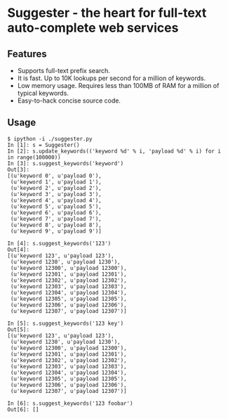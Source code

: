 Suggester - the heart for full-text auto-complete web services
=========

Features
--------

  * Supports full-text prefix search.
  * It is fast. Up to 10K lookups per second for a million of keywords.
  * Low memory usage. Requires less than 100MB of RAM for a million of typical
    keywords.
  * Easy-to-hack concise source code.

Usage
-----

```
$ ipython -i ./suggester.py
In [1]: s = Suggester()
In [2]: s.update_keywords(('keyword %d' % i, 'payload %d' % i) for i in range(100000))
In [3]: s.suggest_keywords('keyword')
Out[3]: 
[(u'keyword 0', u'payload 0'),
 (u'keyword 1', u'payload 1'),
 (u'keyword 2', u'payload 2'),
 (u'keyword 3', u'payload 3'),
 (u'keyword 4', u'payload 4'),
 (u'keyword 5', u'payload 5'),
 (u'keyword 6', u'payload 6'),
 (u'keyword 7', u'payload 7'),
 (u'keyword 8', u'payload 8'),
 (u'keyword 9', u'payload 9')]

In [4]: s.suggest_keywords('123')
Out[4]: 
[(u'keyword 123', u'payload 123'),
 (u'keyword 1230', u'payload 1230'),
 (u'keyword 12300', u'payload 12300'),
 (u'keyword 12301', u'payload 12301'),
 (u'keyword 12302', u'payload 12302'),
 (u'keyword 12303', u'payload 12303'),
 (u'keyword 12304', u'payload 12304'),
 (u'keyword 12305', u'payload 12305'),
 (u'keyword 12306', u'payload 12306'),
 (u'keyword 12307', u'payload 12307')]

In [5]: s.suggest_keywords('123 key')
Out[5]: 
[(u'keyword 123', u'payload 123'),
 (u'keyword 1230', u'payload 1230'),
 (u'keyword 12300', u'payload 12300'),
 (u'keyword 12301', u'payload 12301'),
 (u'keyword 12302', u'payload 12302'),
 (u'keyword 12303', u'payload 12303'),
 (u'keyword 12304', u'payload 12304'),
 (u'keyword 12305', u'payload 12305'),
 (u'keyword 12306', u'payload 12306'),
 (u'keyword 12307', u'payload 12307')]

In [6]: s.suggest_keywords('123 foobar')
Out[6]: []

```

